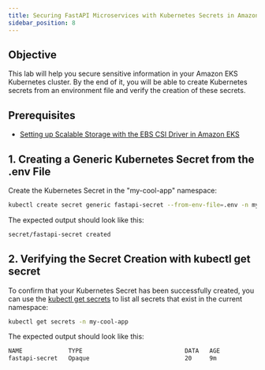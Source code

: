 ```yaml
---
title: Securing FastAPI Microservices with Kubernetes Secrets in Amazon EKS
sidebar_position: 8
---
```


## Objective
This lab will help you secure sensitive information in your Amazon EKS Kubernetes cluster. By the end of it, you will be able to create Kubernetes secrets from an environment file and verify the creation of these secrets.

## Prerequisites
- [Setting up Scalable Storage with the EBS CSI Driver in Amazon EKS](./setup-storage.md)

## 1. Creating a Generic Kubernetes Secret from the .env File
Create the Kubernetes Secret in the "my-cool-app" namespace:
```bash
kubectl create secret generic fastapi-secret --from-env-file=.env -n my-cool-app
```
The expected output should look like this:
```bash
secret/fastapi-secret created
```

## 2. Verifying the Secret Creation with kubectl get secret
To confirm that your Kubernetes Secret has been successfully created, you can use the [kubectl get secrets](https://kubernetes.io/docs/tasks/configmap-secret/managing-secret-using-kubectl/#verify-the-secret) to list all secrets that exist in the current namespace:
```bash
kubectl get secrets -n my-cool-app
```
The expected output should look like this:
```bash
NAME             TYPE                             DATA   AGE
fastapi-secret   Opaque                           20     9m
```